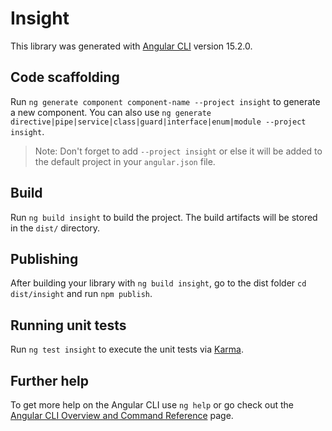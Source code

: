 # Insight

This library was generated with [Angular CLI](https://github.com/angular/angular-cli) version 15.2.0.

## Code scaffolding

Run `ng generate component component-name --project insight` to generate a new component. You can also use `ng generate directive|pipe|service|class|guard|interface|enum|module --project insight`.
> Note: Don't forget to add `--project insight` or else it will be added to the default project in your `angular.json` file. 

## Build

Run `ng build insight` to build the project. The build artifacts will be stored in the `dist/` directory.

## Publishing

After building your library with `ng build insight`, go to the dist folder `cd dist/insight` and run `npm publish`.

## Running unit tests

Run `ng test insight` to execute the unit tests via [Karma](https://karma-runner.github.io).

## Further help

To get more help on the Angular CLI use `ng help` or go check out the [Angular CLI Overview and Command Reference](https://angular.io/cli) page.
